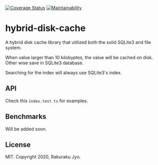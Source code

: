 [![Coverage Status](https://coveralls.io/repos/github/rjyo/hybrid-disk-cache/badge.svg?branch=master)](https://coveralls.io/github/rjyo/hybrid-disk-cache?branch=master) [![Maintainability](https://api.codeclimate.com/v1/badges/270469eb02421e5c7547/maintainability)](https://codeclimate.com/github/rjyo/hybrid-disk-cache/maintainability)

# hybrid-disk-cache

A hybrid disk cache library that utilized both the solid SQLite3 and file system.

When value larger than 10 kilobyptes, the value will be cached on disk. Other wise save in SQLite3 database.

Searching for the index will always use SQLite3's index.

## API

Check this `index.test.ts` for examples.

## Benchmarks

Will be added soon.

## License

MIT. Copyright 2020, Rakuraku Jyo.